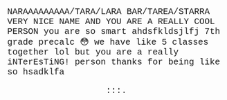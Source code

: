<html>
  <p class=text>NARAAAAAAAAA/TARA/LARA BAR/TAREA/STARRA VERY NICE NAME AND YOU ARE A REALLY COOL PERSON you are so smart ahdsfkldsjlfj 7th grade precalc 😳 we have like 5 classes together lol but you are a really iNTerEsTiNG! person thanks for being like so hsadklfa</p>
  <p class=text2><span id=d></span>:<span id=h></span>:<span id=m></span>:<span id=s></span>.<span id=mi></span></p>
</html>
<style>
.text{
  font-family: "Courier New";
  font-size: 20px
  }
.text2{
  text-align: center;
  font-family: "Courier New";
  font-size: 20px
  }
</style>
<script>
  var mi = 1;
  var s = mi*1000;
  var m = s*60;
  var h = m*60;
  var d = h*24;
  const final = 1640419200000;
window.setInterval(update, 11);
  function update() {
  const da = new Date();
    var time = final - da.getTime();
  if (time >= 0) {
  var num = ((time/mi)%1000).toString()
  for (var i = 0; i < 3-((time/mi)%1000).toString().length; i++){
  num = "0" + num
  }                                     
    document.getElementById("mi").innerHTML = num;
  num = (Math.floor(time/s)%60).toString();
  for (var i = 0; i < 2-(Math.floor(time/s)%60).toString().length; i++){
  num = "0" + num
  }                                                         
  document.getElementById("s").innerHTML = num;
  num = (Math.floor(time/m)%60).toString();
  for (var i = 0; i < 2-(Math.floor(time/m)%60).toString().length; i++){
  num = "0" + num
  }                                                         
  document.getElementById("m").innerHTML = num;
  num = (Math.floor(time/h)%24).toString();
  for (var i = 0; i < 2-(Math.floor(time/h)%24).toString().length; i++){
  num = "0" + num
  }                                                         
  document.getElementById("h").innerHTML = num;
  document.getElementById("d").innerHTML = (Math.floor(time/d)).toString();
  } else {
    document.getElementById("mi").innerHTML = '000';
    document.getElementById("s").innerHTML = '00';
    document.getElementById("m").innerHTML = '00';
    document.getElementById("h").innerHTML = '00';
    document.getElementById("d").innerHTML = '0';
  }
  }
</script>
